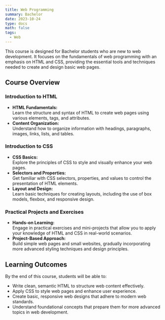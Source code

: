 ```yaml
---
title: Web Programming
summary: Bachelor
date: 2023-10-24
type: docs
math: false
tags:
  - Web
---
```

This course is designed for Bachelor students who are new to web development. It focuses on the fundamentals of web programming with an emphasis on HTML and CSS, providing the essential tools and techniques needed to create and design basic web pages.

## Course Overview

### Introduction to HTML
- **HTML Fundamentals:**  
  Learn the structure and syntax of HTML to create web pages using various elements, tags, and attributes.
- **Content Organization:**  
  Understand how to organize information with headings, paragraphs, images, links, lists, and tables.

### Introduction to CSS
- **CSS Basics:**  
  Explore the principles of CSS to style and visually enhance your web pages.
- **Selectors and Properties:**  
  Get familiar with CSS selectors, properties, and values to control the presentation of HTML elements.
- **Layout and Design:**  
  Learn basic techniques for creating layouts, including the use of box models, flexbox, and responsive design.

### Practical Projects and Exercises
- **Hands-on Learning:**  
  Engage in practical exercises and mini-projects that allow you to apply your knowledge of HTML and CSS in real-world scenarios.
- **Project-Based Approach:**  
  Build simple web pages and small websites, gradually incorporating more advanced styling techniques and design principles.

## Learning Outcomes

By the end of this course, students will be able to:
- Write clean, semantic HTML to structure web content effectively.
- Apply CSS to style web pages and enhance user experience.
- Create basic, responsive web designs that adhere to modern web standards.
- Understand foundational concepts that prepare them for more advanced topics in web development.